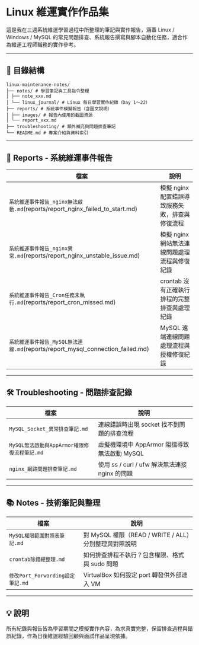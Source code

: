 # Linux 維運實作作品集

這是我在三週系統維運學習過程中所整理的筆記與實作報告，涵蓋 Linux / Windows / MySQL 的常見問題排查、系統報告撰寫與腳本自動化任務，適合作為維運工程師職務的實作參考。

---

## 📁 目錄結構

```
linux-maintenance-notes/
├── notes/ # 學習筆記與工具指令整理
│ ├── note_xxx.md
│ └── linux_journal/ # Linux 每日學習實作紀錄（Day 1～22）
├── reports/ # 系統事件模擬報告（含圖文說明）
│ ├── images/ # 報告內使用的截圖資源
│ └── report_xxx.md
├── troubleshooting/ # 額外補充與問題排查筆記
└── README.md # 專案介紹與資料索引
```

---

## 📝 Reports - 系統維運事件報告

| 檔案 | 說明 |
|------|------|
| `系統維運事件報告_nginx無法啟動.md`(reports/report_nginx_failed_to_start.md) | 模擬 nginx 配置錯誤導致服務失敗，排查與修復流程 |
| `系統維運事件報告_nginx異常.md`(reports/report_nginx_unstable_issue.md) | 模擬 nginx 網站無法連線問題處理流程與修復紀錄 |
| `系統維運事件報告_Cron任務未執行.md`(reports/report_cron_missed.md) | crontab 沒有正確執行排程的完整排查與處理紀錄 |
| `系統維運事件報告_MySQL無法連線.md`(reports/report_mysql_connection_failed.md) | MySQL 遠端連線問題處理流程與授權修復紀錄 |

---

## 🛠 Troubleshooting - 問題排查記錄

| 檔案 | 說明 |
|------|------|
| `MySQL_Socket_異常排查筆記.md` | 連線錯誤時出現 socket 找不到問題的排查流程 |
| `MySQL無法啟動與AppArmor權限修復流程筆記.md` | 虛擬機環境中 AppArmor 阻擋導致無法啟動 MySQL |
| `nginx_網路問題排查筆記.md` | 使用 ss / curl / ufw 解決無法連接 nginx 的問題 |

---

## 📚 Notes - 技術筆記與整理

| 檔案 | 說明 |
|------|------|
| `MySQL權限範圍對照表筆記.md` | 對 MySQL 權限（READ / WRITE / ALL）分別整理與對照說明 |
| `crontab除錯總整理.md` | 如何排查排程不執行？包含權限、格式與 sudo 問題 |
| `修改Port_Forwarding設定筆記.md` | VirtualBox 如何設定 port 轉發供外部連入 VM |

---

## 💡 說明

所有紀錄與報告皆為學習期間之模擬實作內容，為求真實完整，保留排查過程與錯誤紀錄，作為日後維運經驗回顧與面試作品呈現依據。
